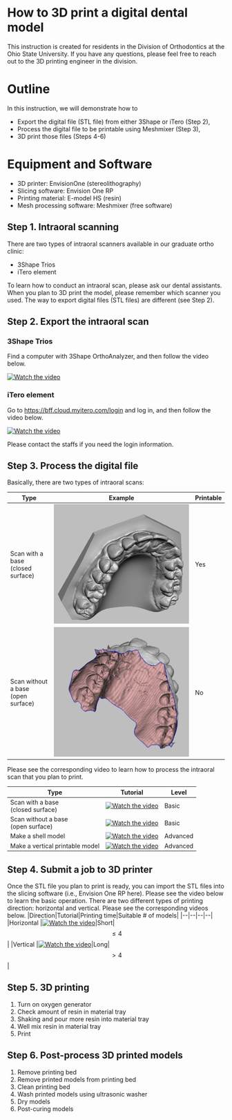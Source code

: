 ﻿# How to 3D print a digital dental model

This instruction is created for residents in the Division of Orthodontics at the Ohio State University. If you have any questions, please feel free to reach out to the 3D printing engineer in the division.

# Outline

In this instruction, we will demonstrate how to

 - Export the digital file (STL file) from either 3Shape or iTero (Step 2),
 - Process the digital file to be printable using Meshmixer (Step 3),
 - 3D print those files (Steps 4-6)
 
# Equipment and Software
 - 3D printer: EnvisionOne (stereolithography)
 - Slicing software: Envision One RP
 - Printing material: E-model HS (resin)
 - Mesh processing software: Meshmixer (free software)

## Step 1. Intraoral scanning

There are two types of intraoral scanners available in our graduate ortho clinic:

 - 3Shape Trios
 - iTero element
 
 To learn how to conduct an intraoral scan, please ask our dental assistants.
When you plan to 3D print the model, please remember which scanner you used. The way to export digital files (STL files) are different (see Step 2).

## Step 2. Export the intraoral scan

### 3Shape Trios
Find a computer with 3Shape OrthoAnalyzer, and then follow the video below.

[![Watch the video](https://img.youtube.com/vi/6F3gCE-kvWA/default.jpg)](https://youtu.be/6F3gCE-kvWA)

### iTero element
Go to https://bff.cloud.myitero.com/login and log in, and then follow the video below.

[![Watch the video](https://img.youtube.com/vi/eRIC12Cd4Pg/default.jpg)](https://youtu.be/eRIC12Cd4Pg)

Please contact the staffs if you need the login information.

## Step 3. Process the digital file
Basically, there are two types of intraoral scans:

|Type|Example|Printable|
|--|--|--|
|Scan with a base<br />(closed surface)|![](type1.jpg)|Yes|
|Scan without a base<br />(open surface)|![](type2.jpg)|No|
 
 
Please see the corresponding video to learn how to process the intraoral scan that you plan to print.

|Type|Tutorial|Level|
|--|--|--|
|Scan with a base<br />(closed surface)|[![Watch the video](https://img.youtube.com/vi/0ezJMatLaWA/default.jpg)](https://youtu.be/0ezJMatLaWA)|Basic|
|Scan without a base<br />(open surface)|[![Watch the video](https://img.youtube.com/vi/3Bh2ytn5sJk/default.jpg)](https://youtu.be/3Bh2ytn5sJk)|Basic|
|Make a shell model|[![Watch the video](https://img.youtube.com/vi/4LIzrXOKvcM/default.jpg)](https://youtu.be/4LIzrXOKvcM)| Advanced|
|Make a vertical printable model|[![Watch the video](https://img.youtube.com/vi/f3jqJRplCGg/default.jpg)](https://youtu.be/f3jqJRplCGg)|Advanced|



## Step 4. Submit a job to 3D printer

Once the STL file you plan to print is ready, you can import the STL files into the slicing software (i.e., Envision One RP here). Please see the video below to learn the basic operation.
There are two different types of printing direction: horizontal and vertical. Please see the corresponding videos below.
|Direction|Tutorial|Printing time|Suitable # of models|
|--|--|--|--|
|Horizontal |[![Watch the video](https://img.youtube.com/vi/YSp00rMg9gs/default.jpg)](https://youtu.be/YSp00rMg9gs)|Short|$$\leq 4$$|
|Vertical |[![Watch the video](https://img.youtube.com/vi/R7QZV5582iA/default.jpg)](https://youtu.be/R7QZV5582iA)|Long|$$\gt4$$|


## Step 5. 3D printing

 1. Turn on oxygen generator
 2. Check amount of resin in material tray
 3. Shaking and pour more resin into material tray
 4. Well mix resin in material tray
 5. Print

## Step 6. Post-process 3D printed models

 1. Remove printing bed
 2. Remove printed models from printing bed
 3. Clean printing bed
 4. Wash printed models using ultrasonic washer
 5. Dry models
 6. Post-curing models

